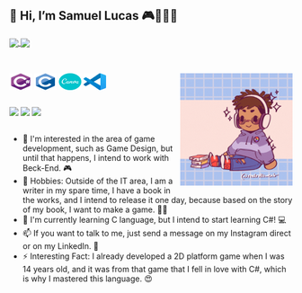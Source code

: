 ## 👋 Hi, I’m Samuel Lucas 🎮🧑🏽‍💻

<a href="https://github.com/anuraghazra/github-readme-stats">
  <img height=175 align="center" src="https://github-readme-stats.vercel.app/api?username=SamucaLucas&&show_icons=true&show=reviews&theme=algolia" />
</a>
<a href="https://github.com/anuraghazra/convoychat">
  <img height=175 align="center" src="https://github-readme-stats.vercel.app/api/top-langs/?username=SamucaLucas&hide_progress=true&hide_progress=true&theme=algolia&layout=compact&langs_count=8&card_width=320" />
</a>

##
<div style="display: inline_block"><br>
    <img align="right" alt="gif" height="200" width="200" src="https://github.com/SamucaLucas/SamucaLucas/blob/main/Gif-GitHub-ezgif.com-speed.gif?raw=true">
  <img align="center" alt="Csharp" height="30" width="40" src="https://raw.githubusercontent.com/devicons/devicon/master/icons/csharp/csharp-original.svg">
  <img align="center" alt="C" height="30" width="40" src="https://raw.githubusercontent.com/devicons/devicon/6910f0503efdd315c8f9b858234310c06e04d9c0/icons/c/c-original.svg">
  <img align="center" alt="Canva" height="30" width="40" src="https://raw.githubusercontent.com/devicons/devicon/6910f0503efdd315c8f9b858234310c06e04d9c0/icons/canva/canva-original.svg">
  <img align="center" alt="vscode" height="30" width="40" src="https://raw.githubusercontent.com/devicons/devicon/6910f0503efdd315c8f9b858234310c06e04d9c0/icons/vscode/vscode-original.svg">

</div>

##

  <a href="https://www.instagram.com/samu_calucas/" target="_blank"><img src="https://img.shields.io/badge/-Instagram-%23E4405F?style=for-the-badge&logo=instagram&logoColor=white" target="_blank"></a>
  <a href="https://www.linkedin.com/in/samuel-lucas-da-concei%C3%A7%C3%A3o-set%C3%BAbal-4835a4242/" target="_blank"><img src="https://img.shields.io/badge/-LinkedIn-%230077B5?style=for-the-badge&logo=linkedin&logoColor=white" target="_blank"></a> 
  <a href = "Samuel.estudos8@gmail.com"><img src="https://img.shields.io/badge/-Gmail-%23333?style=for-the-badge&logo=gmail&logoColor=white" target="_blank"></a>
  
##

- 👀 I'm interested in the area of ​​game development, such as Game Design, but until that happens, I intend to work with Beck-End. 🎮
- 📖 Hobbies: Outside of the IT area, I am a writer in my spare time, I have a book in the works, and I intend to release it one day, because based on the story of my book, I want to make a game. ✍🏽
- 🌱 I'm currently learning C language, but I intend to start learning C#! 💻
- 📫 If you want to talk to me, just send a message on my Instagram direct or on my LinkedIn. 📱
- ⚡ Interesting Fact: I already developed a 2D platform game when I was 14 years old, and it was from that game that I fell in love with C#, which is why I mastered this language. 😍

